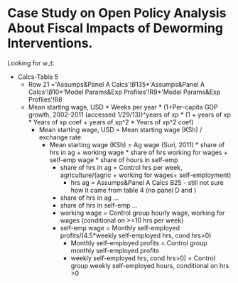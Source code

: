 # Case Study on Open Policy Analysis About Fiscal Impacts of Deworming Interventions.


Looking for w_t:
- Calcs-Table 5
  - Row 21 ='Assumps&Panel A Calcs'!$B$135*'Assumps&Panel A Calcs'!$B$10*'Model Params&Exp Profiles'!R9*'Model Params&Exp Profiles'!R8
  - Mean starting wage, USD * Weeks per year * (1+Per-capita GDP growth, 2002-2011 (accessed 1/29/13))^years of xp * (1 + years of xp * Years of xp coef + years of xp^2 * Years of xp^2 coef)
    - Mean starting wage, USD = Mean starting wage (KSh) / exchange rate
      - Mean starting wage (KSh) = Ag wage (Suri, 2011) * share of hrs in ag + working wage * share of hrs working for wages + self-emp wage * share of hours in self-emp
        - share of hrs in ag = Control hrs per week, agriculture/(agric + working for wages+ self-employment)
          - hrs ag = Assumps&Panel A Calcs B25 - still not sure how it came from table 4 (no panel D and )
        - share of hrs in ag ...
        - share of hrs in self-emp ...
        - working wage = Control group hourly wage, working for wages (conditional on >=10 hrs per week)
        - self-emp wage = Monthly self-employed profits/(4.5*weekly self-employed hrs, cond hrs>0)
          - Monthly self-employed profits = Control group monthly self-employed profits
          - weekly self-employed hrs, cond hrs>0) = Control group weekly self-employed hours, conditional on hrs >0
